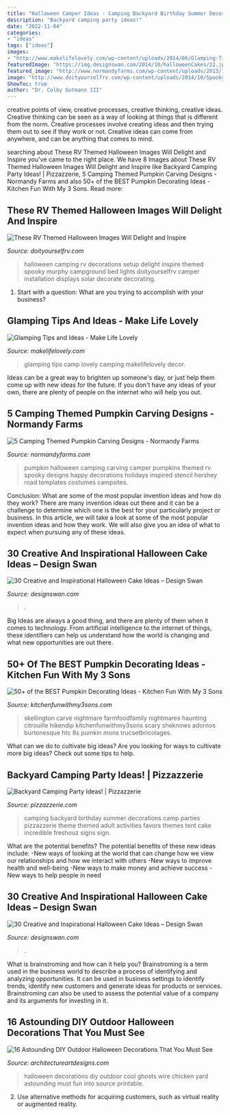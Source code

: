 ```yaml
---
title: "Halloween Camper Ideas - Camping Backyard Birthday Summer Decorations Camp Parties Pizzazzerie Theme Themed Adult Activities Favors Themes Tent Cake Incredible Freshouz Signs Sign"
description: "Backyard camping party ideas!"
date: "2022-11-04"
categories:
- "ideas"
tags: ["ideas"]
images:
- "http://www.makelifelovely.com/wp-content/uploads/2014/06/Glamping-Tips-and-Ideas-by-Make-Life-Lovely.jpg"
featuredImage: "https://img.designswan.com/2014/10/halloweenCakes/22.jpg"
featured_image: "http://www.normandyfarms.com/wp-content/uploads/2013/10/camper1.jpg"
image: "http://www.doityourselfrv.com/wp-content/uploads/2014/10/Spooky-Halloween-setup-at-campground.jpg"
ShowToc: true
author: "Dr. Colby Gutmann III"
---
```



creative points of view, creative processes, creative thinking, creative ideas.
Creative thinking can be seen as a way of looking at things that is different from the norm. Creative processes involve creating ideas and then trying them out to see if they work or not. Creative ideas can come from anywhere, and can be anything that comes to mind.

	

		
searching about These RV Themed Halloween Images Will Delight and Inspire you've came to the right place. We have 8 Images about These RV Themed Halloween Images Will Delight and Inspire like Backyard Camping Party Ideas! | Pizzazzerie, 5 Camping Themed Pumpkin Carving Designs - Normandy Farms and also 50+ of the BEST Pumpkin Decorating Ideas - Kitchen Fun With My 3 Sons. Read more:
		
    
## These RV Themed Halloween Images Will Delight And Inspire

<img loading=lazy src="http://www.doityourselfrv.com/wp-content/uploads/2014/10/Spooky-Halloween-setup-at-campground.jpg" onerror="this.onerror=null;this.src='https://tse1.mm.bing.net/th?id=OIP.XtWX9yWxrNLPFumteJwlqQHaE9&amp;pid=15.1';" alt="These RV Themed Halloween Images Will Delight and Inspire">

_Source: doityourselfrv.com_

>halloween camping rv decorations setup delight inspire themed spooky murphy campground bed lights doityourselfrv camper installation displays solar decorate decorating. 

	

1. Start with a question: What are you trying to accomplish with your business?

    
## Glamping Tips And Ideas - Make Life Lovely

<img loading=lazy src="http://www.makelifelovely.com/wp-content/uploads/2014/06/Glamping-Tips-and-Ideas-by-Make-Life-Lovely.jpg" onerror="this.onerror=null;this.src='https://tse2.mm.bing.net/th?id=OIP.6omSeDqZqJFqMi7LZq353gHaJf&amp;pid=15.1';" alt="Glamping Tips and Ideas - Make Life Lovely">

_Source: makelifelovely.com_

>glamping tips camp lovely camping makelifelovely decor. 

	

Ideas can be a great way to brighten up someone's day, or just help them come up with new ideas for the future. If you don't have any ideas of your own, there are plenty of people on the internet who will help you out.

    
## 5 Camping Themed Pumpkin Carving Designs - Normandy Farms

<img loading=lazy src="http://www.normandyfarms.com/wp-content/uploads/2013/10/camper1.jpg" onerror="this.onerror=null;this.src='https://tse2.mm.bing.net/th?id=OIP.CbsxhOwx8FwhadCCEuCCwwHaJ2&amp;pid=15.1';" alt="5 Camping Themed Pumpkin Carving Designs - Normandy Farms">

_Source: normandyfarms.com_

>pumpkin halloween camping carving camper pumpkins themed rv spooky designs happy decorations holidays inspired stencil hershey road templates costumes campsites. 

	

Conclusion: What are some of the most popular invention ideas and how do they work?
There are many invention ideas out there and it can be a challenge to determine which one is the best for your particularly project or business. In this article, we will take a look at some of the most popular invention ideas and how they work. We will also give you an idea of what to expect when pursuing any of these ideas.

    
## 30 Creative And Inspirational Halloween Cake Ideas – Design Swan

<img loading=lazy src="https://img.designswan.com/2014/10/halloweenCakes/22.jpg" onerror="this.onerror=null;this.src='https://tse3.mm.bing.net/th?id=OIP.krYUoiW8VLLehj4zQWsOcQHaJQ&amp;pid=15.1';" alt="30 Creative and Inspirational Halloween Cake Ideas – Design Swan">

_Source: designswan.com_

>. 

	

Big Ideas are always a good thing, and there are plenty of them when it comes to technology. From artificial intelligence to the internet of things, these identifiers can help us understand how the world is changing and what new opportunities are out there.

    
## 50+ Of The BEST Pumpkin Decorating Ideas - Kitchen Fun With My 3 Sons

<img loading=lazy src="https://kitchenfunwithmy3sons.com/wp-content/uploads/2016/08/the-best-carved-and-decorated-pumpkin-ideas-29-680x722.jpg" onerror="this.onerror=null;this.src='https://tse1.mm.bing.net/th?id=OIP.WwgkqMzlGUGPa6VztzCTwAHaH3&amp;pid=15.1';" alt="50+ of the BEST Pumpkin Decorating Ideas - Kitchen Fun With My 3 Sons">

_Source: kitchenfunwithmy3sons.com_

>skellington carve nightmare farmfoodfamily nightmares haunting citrouille hikendip kitchenfunwithmy3sons scary sheknows adornos burtonesque htc 8s pumkin mons trucsetbricolages. 

	

What can we do to cultivate big ideas?
Are you looking for ways to cultivate more big ideas? Check out some tips to help.

    
## Backyard Camping Party Ideas! | Pizzazzerie

<img loading=lazy src="https://pizzazzerie.com/wp-content/uploads/2012/09/Camping-Party-Ideas.jpg" onerror="this.onerror=null;this.src='https://tse2.mm.bing.net/th?id=OIP.rgLVEEEGqMJb_P25jIC8wQHaK-&amp;pid=15.1';" alt="Backyard Camping Party Ideas! | Pizzazzerie">

_Source: pizzazzerie.com_

>camping backyard birthday summer decorations camp parties pizzazzerie theme themed adult activities favors themes tent cake incredible freshouz signs sign. 

	

What are the potential benefits?
The potential benefits of these new ideas include: 
-New ways of looking at the world that can change how we view our relationships and how we interact with others 
-New ways to improve health and well-being 
-New ways to make money and achieve success 
-New ways to help people in need

    
## 30 Creative And Inspirational Halloween Cake Ideas – Design Swan

<img loading=lazy src="https://img.designswan.com/2014/10/halloweenCakes/7.jpg" onerror="this.onerror=null;this.src='https://tse1.mm.bing.net/th?id=OIP.IW9xOhI0iXY5J7toY1_GYgHaKU&amp;pid=15.1';" alt="30 Creative and Inspirational Halloween Cake Ideas – Design Swan">

_Source: designswan.com_

>. 

	

What is brainstroming and how can it help you?
Brainstroming is a term used in the business world to describe a process of identifying and analyzing opportunities. It can be used in business settings to identify trends, identify new customers and generate ideas for products or services. Brainstroming can also be used to assess the potential value of a company and its arguments for investing in it.

    
## 16 Astounding DIY Outdoor Halloween Decorations That You Must See

<img loading=lazy src="https://www.architectureartdesigns.com/wp-content/uploads/2015/09/151-630x388.png" onerror="this.onerror=null;this.src='https://tse2.mm.bing.net/th?id=OIP.Ga6_7cmixtScFe_Qw_MfdAHaEj&amp;pid=15.1';" alt="16 Astounding DIY Outdoor Halloween Decorations That You Must See">

_Source: architectureartdesigns.com_

>halloween decorations diy outdoor cool ghosts wire chicken yard astounding must fun into source printable. 

	

2. Use alternative methods for acquiring customers, such as virtual reality or augmented reality.

